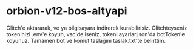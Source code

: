 # orbion-v12-bos-altyapi

Glitch'e aktararak, ve ya bilgisayara indirerek kurabilirisiz. Glitchteyseniz tokeninizi .env'e koyun, vsc'de iseniz, tokeni ayarlar.json'da botToken'e koyunuz. Tamamen bot ve komut taslağını taslak.txt'te belirttim.
